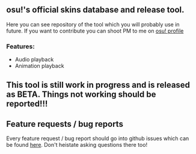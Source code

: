 ## osu!'s official skins database and release tool.

Here you can see repository of the tool which you will probably use in future. If you want to contribute you can shoot PM to me on [osu! profile](http://osu.ppy.sh/u/Marcin)
### Features:

- Audio playback
- Animation playback

## This tool is still work in progress and is released as BETA. Things not working should be reported!!!

## Feature requests / bug reports

Every feature request / bug report should go into github issues which can be found [here](https://github.com/marcin19962/osu-skins-db/issues). Don't heistate asking questions there too!
